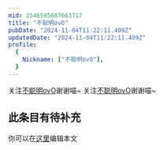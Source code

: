 ```yaml
---
mid: 3546595687663717
title: "不聪明ovO"
pubDate: "2024-11-04T11:22:11.409Z"
updatedDate: "2024-11-04T11:22:11.409Z"
profile:
  {
    Nickname: ["不聪明ovO"],
  }
---
```


关注[不聪明ovO](https://space.bilibili.com/3546595687663717)谢谢喵~ 关注[不聪明ovO](https://space.bilibili.com/3546595687663717)谢谢喵~

## 此条目有待补充
你可以在[这里](https://github.com/Yuhanawa/VTuber.ICU-Content/edit/master/v/不聪明ovO/index.md)编辑本文
